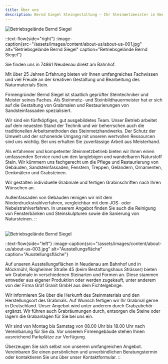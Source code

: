 ```yaml
---
title: Über uns
description: Bernd Siegel Steingestaltung – Ihr Steinmetzmeister in Neudenau.
---
```


![Betriebsgelände Bernd Siegel](/assets/images/content/about-us/about-us-000.jpg)

::text-flow{side="right"}
:image-caption{src="/assets/images/content/about-us/about-us-001.jpg" alt="Betriebsgelände Bernd Siegel" caption="Betriebsgelände Bernd Siegel"}

Sie finden uns in 74861 Neudenau direkt am Bahnhof.

Mit über 25 Jahren Erfahrung bieten wir Ihnen umfangreiches Fachwissen und viel Freude an der kreativen Gestaltung und Bearbeitung des Naturmaterials Stein.

Firmengründer Bernd Siegel ist staatlich geprüfter Steintechniker und Meister seines Faches. Als Steinmetz- und Steinbildhauermeister hat er sich auf die Gestaltung von Grabmalen und Restaurierungen von Sandsteinfassaden spezialisiert.

Wir sind ein fünfköpfiges, gut ausgebildetes Team. Unser Betrieb arbeitet auf dem neuesten Stand der Technik und wir beherrschen auch die traditionellen Arbeitsmethoden des Steinmetzhandwerks. Der Schutz der Umwelt und der schonende Umgang mit unseren wertvollen Ressourcen sind uns wichtig. Bei uns erhalten Sie zuverlässige Arbeit aus Meisterhand.

Als erfahrener und kompetenter Steinmetzbetrieb bieten wir Ihnen einen umfassenden Service rund um den langlebigen und wandelbaren Naturstoff Stein. Wir kümmern uns fachgerecht um die Pflege und Restaurierung von Gebäuden, Sandsteinfassaden, Fenstern, Treppen, Geländern, Ornamenten, Denkmälern und Grabsteinen.

Wir gestalten individuelle Grabmale und fertigen Grabinschriften nach Ihren Wünschen an.

Außenfassaden von Gebäuden reinigen wir mit dem Niederdruckstrahlverfahren, vergleichbar mit dem JOS- oder Nebelstrahlverfahren. In unserem Angebot finden Sie auch die Reinigung von Fensterbänken und Steinskulpturen sowie die Sanierung von Natursteinen.
::

<br>

<img src="/assets/images/content/about-us/about-us-002.jpg" alt="Betriebsgelände Bernd Siegel" class="float-right ml-4 mb-4" />

::text-flow{side="left"}
:image-caption{src="/assets/images/content/about-us/about-us-003.jpg" alt="Ausstellungsfläche" caption="Ausstellungsfläche"}

Auf unseren Ausstellungsflächen in Neudenau am Bahnhof und in Möckmühl, Roigheimer Straße 45 (beim Bestattungshaus Strässer) bieten wir Grabmale in verschiedenen Steinarten und Formen an. Diese stammen entweder aus eigener Produktion oder werden zugekauft, unter anderem von der Firma Gräf Granit GmbH aus dem Fichtelgebirge.

Wir informieren Sie über die Herkunft des Steinmaterials und den Herstellungsort des Grabmals. Auf Wunsch fertigen wir Ihr Grabmal gerne in Deutschland. Unser Angebot wird unter anderem durch Grabzubehör ergänzt. Wir führen auch Grabräumungen durch, entsorgen die Steine oder lagern die Grabanlagen für Sie bei uns ein.

Wir sind von Montag bis Samstag von 08.00 Uhr bis 18.00 Uhr nach Vereinbarung für Sie da. Vor unserem Firmengebäude stehen Ihnen ausreichend Parkplätze zur Verfügung.

Überzeugen Sie sich selbst von unserem umfangreichen Angebot. Vereinbaren Sie einen persönlichen und unverbindlichen Beratungstermin oder kontaktieren Sie uns über unser Kontaktformular.
::

